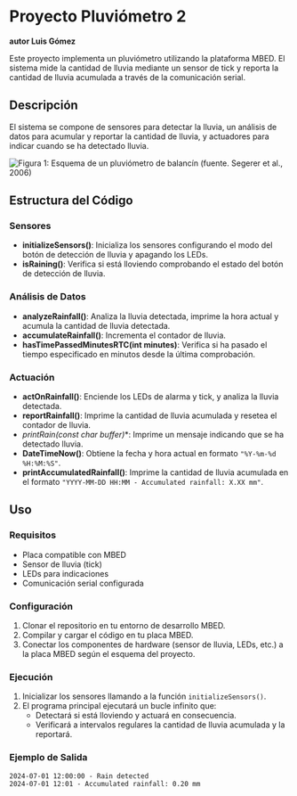 # Proyecto Pluviómetro 2

**autor Luis Gómez**

Este proyecto implementa un pluviómetro utilizando la plataforma MBED. El sistema mide la cantidad de lluvia mediante un sensor de tick y reporta la cantidad de lluvia acumulada a través de la comunicación serial.

## Descripción

El sistema se compone de sensores para detectar la lluvia, un análisis de datos para acumular y reportar la cantidad de lluvia, y actuadores para indicar cuando se ha detectado lluvia.

![Figura 1: Esquema de un pluviómetro de balancín (fuente. Segerer et al., 2006)
](doc/fig/pluviometro.png)

## Estructura del Código

### Sensores

- **initializeSensors()**: Inicializa los sensores configurando el modo del botón de detección de lluvia y apagando los LEDs.
- **isRaining()**: Verifica si está lloviendo comprobando el estado del botón de detección de lluvia.

### Análisis de Datos

- **analyzeRainfall()**: Analiza la lluvia detectada, imprime la hora actual y acumula la cantidad de lluvia detectada.
- **accumulateRainfall()**: Incrementa el contador de lluvia.
- **hasTimePassedMinutesRTC(int minutes)**: Verifica si ha pasado el tiempo especificado en minutos desde la última comprobación.

### Actuación

- **actOnRainfall()**: Enciende los LEDs de alarma y tick, y analiza la lluvia detectada.
- **reportRainfall()**: Imprime la cantidad de lluvia acumulada y resetea el contador de lluvia.
- **printRain(const char* buffer)**: Imprime un mensaje indicando que se ha detectado lluvia.
- **DateTimeNow()**: Obtiene la fecha y hora actual en formato `"%Y-%m-%d %H:%M:%S"`.
- **printAccumulatedRainfall()**: Imprime la cantidad de lluvia acumulada en el formato `"YYYY-MM-DD HH:MM - Accumulated rainfall: X.XX mm"`.

## Uso

### Requisitos

- Placa compatible con MBED
- Sensor de lluvia (tick)
- LEDs para indicaciones
- Comunicación serial configurada

### Configuración

1. Clonar el repositorio en tu entorno de desarrollo MBED.
2. Compilar y cargar el código en tu placa MBED.
3. Conectar los componentes de hardware (sensor de lluvia, LEDs, etc.) a la placa MBED según el esquema del proyecto.

### Ejecución

1. Inicializar los sensores llamando a la función `initializeSensors()`.
2. El programa principal ejecutará un bucle infinito que:
    - Detectará si está lloviendo y actuará en consecuencia.
    - Verificará a intervalos regulares la cantidad de lluvia acumulada y la reportará.

### Ejemplo de Salida

```plaintext
2024-07-01 12:00:00 - Rain detected
2024-07-01 12:01 - Accumulated rainfall: 0.20 mm

